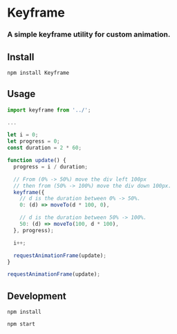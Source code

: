 # Keyframe

### A simple keyframe utility for custom animation.

## Install
`npm install Keyframe`

## Usage
```js
import keyframe from '../';

...

let i = 0;
let progress = 0;
const duration = 2 * 60;

function update() {
  progress = i / duration;

  // From (0% -> 50%) move the div left 100px
  // then from (50% -> 100%) move the div down 100px.
  keyframe({
    // d is the duration between 0% -> 50%.
    0: (d) => moveTo(d * 100, 0),

    // d is the duration between 50% -> 100%.
    50: (d) => moveTo(100, d * 100),
  }, progress);

  i++;

  requestAnimationFrame(update);
}

requestAnimationFrame(update);
```

## Development
`npm install`

`npm start`

